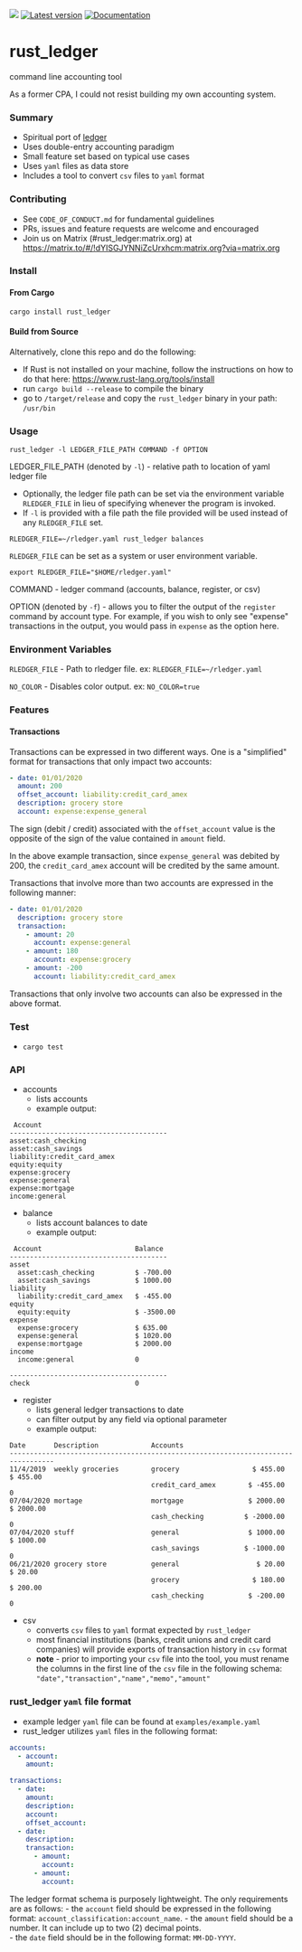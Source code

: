 ![](https://github.com/ebcrowder/rust-ledger/workflows/rust_ledger/badge.svg)
[![Latest version](https://img.shields.io/crates/v/rust_ledger.svg)](https://crates.io/crates/rust_ledger)
[![Documentation](https://docs.rs/rust_ledger/badge.svg)](https://docs.rs/rust_ledger)

# rust_ledger

command line accounting tool

As a former CPA, I could not resist building my own accounting system.

### Summary

- Spiritual port of [ledger](https://github.com/ledger/ledger)
- Uses double-entry accounting paradigm
- Small feature set based on typical use cases
- Uses `yaml` files as data store
- Includes a tool to convert `csv` files to `yaml` format

### Contributing
- See `CODE_OF_CONDUCT.md` for fundamental guidelines
- PRs, issues and feature requests are welcome and encouraged
- Join us on Matrix (#rust_ledger:matrix.org) at https://matrix.to/#/!dYISGJYNNiZcUrxhcm:matrix.org?via=matrix.org 

### Install

#### From Cargo 

`cargo install rust_ledger`

#### Build from Source

Alternatively, clone this repo and do the following:

- If Rust is not installed on your machine, follow the instructions on how to do that here: https://www.rust-lang.org/tools/install
- run `cargo build --release` to compile the binary
- go to `/target/release` and copy the `rust_ledger` binary in your path: `/usr/bin`

### Usage

`rust_ledger -l LEDGER_FILE_PATH COMMAND -f OPTION`

LEDGER_FILE_PATH (denoted by `-l`) - relative path to location of yaml ledger file

  - Optionally, the ledger file path can be set via the environment variable `RLEDGER_FILE` in lieu of specifying whenever the program is invoked.
  - If `-l` is provided with a file path the file provided will be used instead of any `RLEDGER_FILE` set.

```
RLEDGER_FILE=~/rledger.yaml rust_ledger balances
```

`RLEDGER_FILE` can be set as a system or user environment variable.

```
export RLEDGER_FILE="$HOME/rledger.yaml"
```

COMMAND - ledger command (accounts, balance, register, or csv)

OPTION (denoted by `-f`) - allows you to filter the output of the `register` command by account type. For example, if you wish to only see "expense" transactions in the output, you would pass in `expense` as the option here.

### Environment Variables

`RLEDGER_FILE` - Path to rledger file. ex: `RLEDGER_FILE=~/rledger.yaml`

`NO_COLOR` - Disables color output. ex: `NO_COLOR=true`

### Features

#### Transactions

Transactions can be expressed in two different ways. One is a "simplified" format for transactions that only impact two accounts: 

```yaml
- date: 01/01/2020
  amount: 200
  offset_account: liability:credit_card_amex
  description: grocery store
  account: expense:expense_general
```

The sign (debit / credit) associated with the `offset_account` value is the opposite of the sign of the value contained in `amount` field.  

In the above example transaction, since `expense_general` was debited by 200, the `credit_card_amex` account will be credited by the same amount. 

Transactions that involve more than two accounts are expressed in the following manner:

```yaml
- date: 01/01/2020
  description: grocery store
  transaction:
    - amount: 20
      account: expense:general
    - amount: 180
      account: expense:grocery
    - amount: -200
      account: liability:credit_card_amex
```

Transactions that only involve two accounts can also be expressed in the above format. 

### Test

- `cargo test`

### API

- accounts
  - lists accounts
  - example output:

```
 Account                      
---------------------------------------
asset:cash_checking         
asset:cash_savings          
liability:credit_card_amex  
equity:equity               
expense:grocery             
expense:general             
expense:mortgage            
income:general
```

- balance
  - lists account balances to date
  - example output:

```
 Account                       Balance             
---------------------------------------
asset
  asset:cash_checking          $ -700.00           
  asset:cash_savings           $ 1000.00           
liability
  liability:credit_card_amex   $ -455.00           
equity
  equity:equity                $ -3500.00          
expense
  expense:grocery              $ 635.00            
  expense:general              $ 1020.00           
  expense:mortgage             $ 2000.00           
income
  income:general               0                   

---------------------------------------
check                          0           
```

- register
  - lists general ledger transactions to date
  - can filter output by any field via optional parameter
  - example output:

```
Date       Description             Accounts              
---------------------------------------------------------------------------------
11/4/2019  weekly groceries        grocery                  $ 455.00     $ 455.00
                                   credit_card_amex        $ -455.00            0
07/04/2020 mortage                 mortgage                $ 2000.00    $ 2000.00
                                   cash_checking          $ -2000.00            0
07/04/2020 stuff                   general                 $ 1000.00    $ 1000.00
                                   cash_savings           $ -1000.00            0
06/21/2020 grocery store           general                   $ 20.00      $ 20.00
                                   grocery                  $ 180.00     $ 200.00
                                   cash_checking           $ -200.00            0
```

- csv
  - converts `csv` files to `yaml` format expected by `rust_ledger`
  - most financial institutions (banks, credit unions and credit card companies) will provide exports of transaction history in `csv` format
  - **note** - prior to importing your `csv` file into the tool, you must rename the columns in the first line of the `csv` file in the following schema:
    `"date","transaction","name","memo","amount"`

### rust_ledger `yaml` file format

- example ledger `yaml` file can be found at `examples/example.yaml`
- rust_ledger utilizes `yaml` files in the following format:

```yaml
accounts:
  - account: 
    amount:  

transactions:
  - date: 
    amount: 
    description: 
    account: 
    offset_account: 
  - date: 
    description: 
    transaction: 
      - amount: 
        account: 
      - amount: 
        account: 
```

The ledger format schema is purposely lightweight. The only requirements are as follows:
    - the `account` field should be expressed in the following format: `account_classification:account_name`.
    - the `amount` field should be a number. It can include up to two (2) decimal points.  
    - the `date` field should be in the following format: `MM-DD-YYYY`. 
